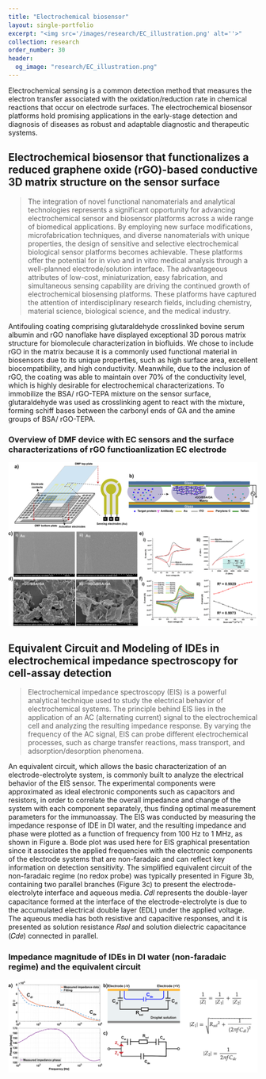 ```yaml
---
title: "Electrochemical biosensor"
layout: single-portfolio
excerpt: "<img src='/images/research/EC_illustration.png' alt=''>"
collection: research
order_number: 30
header: 
  og_image: "research/EC_illustration.png"
---
```


Electrochemical sensing is a common detection method that measures the electron transfer associated with the oxidation/reduction rate in chemical reactions that occur on electrode surfaces. The electrochemical biosensor platforms hold promising applications in the early-stage detection and diagnosis of diseases as robust and adaptable diagnostic and therapeutic systems.

## Electrochemical biosensor that functionalizes a reduced graphene oxide (rGO)-based conductive 3D matrix structure on the sensor surface
> The integration of novel functional nanomaterials and analytical technologies represents a significant opportunity for advancing electrochemical sensor and biosensor platforms across a wide range of biomedical applications. By employing new surface modifications, microfabrication techniques, and diverse nanomaterials with unique properties, the design of sensitive and selective electrochemical biological sensor platforms becomes achievable. These platforms offer the potential for in vivo and in vitro medical analysis through a well-planned electrode/solution interface. The advantageous attributes of low-cost, miniaturization, easy fabrication, and simultaneous sensing capability are driving the continued growth of electrochemical biosensing platforms. These platforms have captured the attention of interdisciplinary research fields, including chemistry, material science, biological science, and the medical industry.

Antifouling coating comprising glutaraldehyde crosslinked bovine serum albumin  and rGO nanoflake have displayed exceptional 3D porous matrix structure for biomolecule characterization in biofluids. We chose to include rGO in the matrix because it is a commonly used functional material in biosensors due to its unique properties, such as high surface area, excellent biocompatibility, and high conductivity. Meanwhile, due to the inclusion of rGO, the coating was able to maintain over 70% of the conductivity level, which is highly desirable for electrochemical characterizations. To immobilize the BSA/ rGO-TEPA mixture on the sensor surface, glutaraldehyde was used as crosslinking agent to react with the mixture, forming schiff bases between the carbonyl ends of GA and the amine groups of BSA/ rGO-TEPA. 

### Overview of DMF device with EC sensors and the surface characterizations of rGO functioanlization EC electrode
<img src='/images/research/Figure 2 rGOBSAGAstructure.png' alt=''>

## Equivalent Circuit and Modeling of IDEs in electrochemical impedance spectroscopy for cell-assay detection

> Electrochemical impedance spectroscopy (EIS) is a powerful analytical technique used to study the electrical behavior of electrochemical systems. The principle behind EIS lies in the application of an AC (alternating current) signal to the electrochemical cell and analyzing the resulting impedance response. By varying the frequency of the AC signal, EIS can probe different electrochemical processes, such as charge transfer reactions, mass transport, and adsorption/desorption phenomena.

An equivalent circuit, which allows the basic characterization of an electrode-electrolyte system, is commonly built to analyze the electrical behavior of the EIS sensor. The experimental components were approximated as ideal electronic components such as capacitors and resistors, in order to correlate the overall impedance and change of the system with each component separately, thus finding optimal measurement parameters for the immunoassay. The EIS was conducted by measuring the impedance response of IDE in DI water, and the resulting impedance and phase were plotted as a function of frequency from 100 Hz to 1 MHz, as shown in Figure a. Bode plot was used here for EIS graphical presentation since it associates the applied frequencies with the electronic components of the electrode systems that are non-faradaic and can reflect key information on detection sensitivity. The simplified equivalent circuit of the non-faradaic regime (no redox probe) was typically presented in Figure 3b, containing two parallel branches (Figure 3c) to present the electrode-electrolyte interface and aqueous media. 𝐶𝑑𝑙 represents the double-layer capacitance formed at the interface of the electrode-electrolyte is due to the accumulated electrical double layer (EDL) under the applied voltage. The aqueous media has both resistive and capacitive responses, and it is presented as solution resistance 𝑅𝑠𝑜𝑙 and solution dielectric capacitance (𝐶𝑑𝑒) connected in parallel.

### Impedance magnitude of IDEs  in DI water (non-faradaic regime) and the equivalent circuit
<img src='/images/research/eis_equi.png' alt=''>

